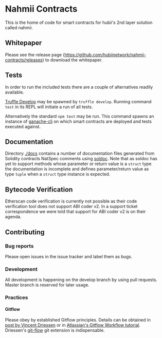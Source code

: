 # Nahmii Contracts

This is the home of code for smart contracts for hubii's 2nd layer solution called nahmii.

## Whitepaper

Please see the release page (https://github.com/hubiinetwork/nahmii-contracts/releases) to download the whitepaper.

## Tests

In order to run the included tests there are a couple of alternatives readily available.

[Truffle Develop](https://truffleframework.com/docs/truffle/getting-started/using-truffle-develop-and-the-console) may be spawned by `truffle develop`. Running command `test` in its REPL will initiate a run of all tests.

Alternatively the standard `npm test` may be run. This command spawns an instance of [ganache-cli](https://github.com/trufflesuite/ganache-cli) on which smart contracts are deployed and tests executed against.

## Documentation

Directory [./docs](./docs) contains a number of documentation files generated from Solidity contracts NatSpec comments using [soldoc](https://github.com/tsuberim/soldoc]). Note that as soldoc has yet to support methods whose parameter or return value is a `struct` type the documentation is incomplete and defines parameter/return value as type `tuple` when a `struct` type instance is expected.  

## Bytecode Verification

Etherscan code verification is currently not possible as their code verification tool does not support ABI coder v2. In a support ticket correspondence we were told that support for ABI coder v2 is on their agenda. 

## Contributing

### Bug reports

Please open issues in the issue tracker and label them as bugs.

### Development

All development is happening on the develop branch by using pull requests. Master branch is reserved for later usage.

### Practices
#### Gitflow

Please obey by established Gitflow principles. Details can be obtained in [post by Vincent Driessen](http://nvie.com/posts/a-successful-git-branching-model/) or in [Atlassian's Gitflow Workflow tutorial](https://www.atlassian.com/git/tutorials/comparing-workflows/gitflow-workflow). Driessen's [git-flow](https://github.com/nvie/gitflow) git extension is indispensable.
